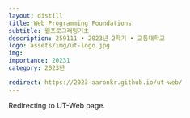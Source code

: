 ```yaml
---
layout: distill
title: Web Programming Foundations
subtitle: 웹프로그래밍기초
description: 259111 • 2023년 2학기 • 교통대학교
logo: assets/img/ut-logo.jpg
img:
importance: 20231
category: 2023년

redirect: https://2023-aaronkr.github.io/ut-web/
---
```


Redirecting to UT-Web page.
